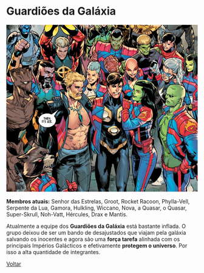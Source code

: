 # Guardiões da Galáxia

![Guardiões](/Images/todas-equipes-marvel-250422-7.jpg "Guardiões da galáxia")


**Membros atuais:**  Senhor das Estrelas, Groot, Rocket Racoon, Phylla-Vell, Serpente da Lua, Gamora, Hulkling, Wiccano, Nova, a Quasar, o Quasar, Super-Skrull, Noh-Vatt, Hércules, Drax e Mantis.

Atualmente a equipe dos **Guardiões da Galáxia**  está bastante inflada. O grupo deixou de ser um bando de desajustados que viajam pela galáxia salvando os inocentes e agora são uma **força tarefa**  alinhada com os principais Impérios Galácticos e efetivamente **protegem o universo**. Por isso a alta quantidade de integrantes.

[Voltar](https://github.com/luigicaetano/super-equipes/blob/main/README.md)

